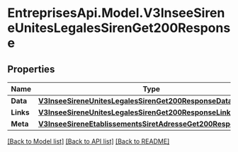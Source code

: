 # EntreprisesApi.Model.V3InseeSireneUnitesLegalesSirenGet200Response

## Properties

Name | Type | Description | Notes
------------ | ------------- | ------------- | -------------
**Data** | [**V3InseeSireneUnitesLegalesSirenGet200ResponseData**](V3InseeSireneUnitesLegalesSirenGet200ResponseData.md) |  | 
**Links** | [**V3InseeSireneUnitesLegalesSirenGet200ResponseLinks**](V3InseeSireneUnitesLegalesSirenGet200ResponseLinks.md) |  | 
**Meta** | [**V3InseeSireneEtablissementsSiretAdresseGet200ResponseMeta**](V3InseeSireneEtablissementsSiretAdresseGet200ResponseMeta.md) |  | 

[[Back to Model list]](../README.md#documentation-for-models) [[Back to API list]](../README.md#documentation-for-api-endpoints) [[Back to README]](../README.md)


